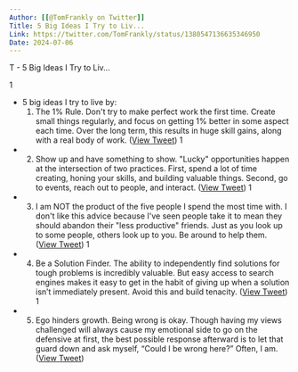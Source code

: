```yaml
---
Author: [[@TomFrankly on Twitter]]
Title: 5 Big Ideas I Try to Liv...
Link: https://twitter.com/TomFrankly/status/1380547136635346950
Date: 2024-07-06
---
```

T - 5 Big Ideas I Try to Liv...

1
- 5 big ideas I try to live by:
  1. The 1% Rule.
  Don't try to make perfect work the first time. Create small things regularly, and focus on getting 1% better in some aspect each time. 
  Over the long term, this results in huge skill gains, along with a real body of work. ([View Tweet](https://twitter.com/TomFrankly/status/1380547136635346950))
1
- 2. Show up and have something to show.
  "Lucky" opportunities happen at the intersection of two practices. 
  First, spend a lot of time creating, honing your skills, and building valuable things. Second, go to events, reach out to people, and interact. ([View Tweet](https://twitter.com/TomFrankly/status/1380547137428070400))
1
- 3. I am NOT the product of the five people I spend the most time with. 
  I don't like this advice because I've seen people take it to mean they should abandon their "less productive" friends.
  Just as you look up to some people, others look up to you. Be around to help them. ([View Tweet](https://twitter.com/TomFrankly/status/1380547138203963394))
1
- 4. Be a Solution Finder. 
  The ability to independently find solutions for tough problems is incredibly valuable. 
  But easy access to search engines makes it easy to get in the habit of giving up when a solution isn’t immediately present. 
  Avoid this and build tenacity. ([View Tweet](https://twitter.com/TomFrankly/status/1380547139000881153))
1
- 5. Ego hinders growth. 
  Being wrong is okay. 
  Though having my views challenged will always cause my emotional side to go on the defensive at first, the best possible response afterward is to let that guard down and ask myself, “Could I be wrong here?” 
  Often, I am. ([View Tweet](https://twitter.com/TomFrankly/status/1380547139785269251))
